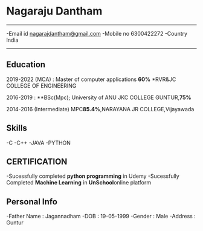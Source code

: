 Nagaraju Dantham
============

-------------------     ----------------------------
-Email id                        nagarajdantham@gmail.com
-Mobile no                      6300422272
-Country                          India
-------------------     ----------------------------

Education
---------

2019-2022 (MCA)
:  Master of computer applications
**60%**
    *RVR&JC COLLEGE OF ENGINEERING

2016-2019
:   **BSc(Mpc); University of ANU
JKC COLLEGE GUNTUR,**75%**

2014-2016 (Intermediate)
MPC**85.4%**,NARAYANA JR COLLEGE,Vijayawada

Skills
--------------------

-C
-C++
-JAVA
-PYTHON


 CERTIFICATION
----------------------------------------
-Sucessfully completed  **python programming** in Udemy
-Sucessfully Completed  **Machine Learning** in **UnSchool**online platform


Personal Info
----------------------------------------
-Father Name : Jagannadham
-DOB         : 19-05-1999
-Gender      : Male
-Address     : Guntur



